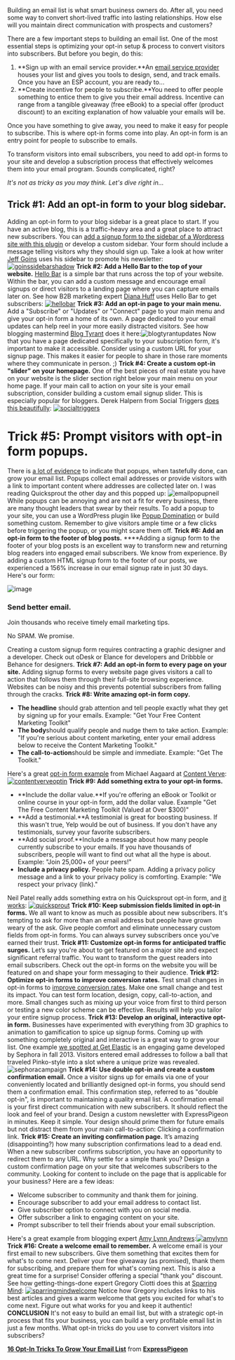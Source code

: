 
Building an email list is what smart business owners do. After all, you
need some way to convert short-lived traffic into lasting relationships.
How else will you maintain direct communication with prospects and
customers?

There are a few important steps to building an email list.
One of the most essential steps is optimizing your opt-in setup &
process to convert visitors into subscribers. But before you begin, do
this:

1.  **Sign up with an email service provider.**An [email service
    provider](http://expresspigeon.com) houses your list and gives you
    tools to design, send, and track emails. Once you have an ESP
    account, you are ready to...
2.  **Create incentive for people to subscribe.**You need to offer
    people something to entice them to give you their email address.
    Incentive can range from a tangible giveaway (free eBook) to a
    special offer (product discount) to an exciting explanation of how
    valuable your emails will be.

Once you have something to give away, you need to make it easy for
people to subscribe. This is where opt-in forms come into play. An
opt-in form is an entry point for people to subscribe to emails.

To transform visitors into email subscribers, you need to add opt-in forms
to your site and develop a subscription process that effectively
welcomes them into your email program. Sounds complicated, right?

*It's
not as tricky as you may think. Let's dive right in...*

## Trick \#1: Add an opt-in form to your blog sidebar.

Adding an opt-in form to your
blog sidebar is a great place to start. If you have an active blog, this
is a traffic-heavy area and a great place to attract new subscribers.
You can [add a signup form to the sidebar of a Wordpress site with this
plugin](http://expresspigeon.com/blog/2013/11/19/add-expresspigeon-subscription-form-to-wordpress-in-minutes/)
or develop a custom sidebar. Your form should include a message telling
visitors why they should sign up. Take a look at how writer [Jeff
Goins](http://goinswriter.com/) uses his sidebar to promote his
newsletter:[![goinssidebarshadow](http://expresspigeon.com/blog/wp-content/uploads/2014/02/goinssidebarshadow.png)](http://expresspigeon.com/blog/wp-content/uploads/2014/02/goinssidebarshadow.png)
**Trick \#2: Add a Hello Bar to the top of your website.** [Hello
Bar](%20http://hellobar.com/) is a simple bar that runs across the top
of your website. Within the bar, you can add a custom message and
encourage email signups or direct visitors to a landing page where you
can capture emails later on. See how B2B marketing expert [Diana
Huff](http://www.diannahuff.com/) uses Hello Bar to get subscribers:
[![hellobar](http://expresspigeon.com/blog/wp-content/uploads/2014/02/hellobar.png)](http://expresspigeon.com/blog/wp-content/uploads/2014/02/hellobar.png)
**Trick \#3: Add an opt-in page to your main menu.** Add a "Subscribe"
or "Updates" or "Connect" page to your main menu and give your opt-in
form a home of its own. A page dedicated to your email updates can help
reel in your more easily distracted visitors. See how blogging
mastermind [Blog Tyrant](http://blogtyrant.com) does it
here:![blogtyrantupdates](http://expresspigeon.com/blog/wp-content/uploads/2014/02/blogtyrantupdates.png)
Now that you have a page dedicated specifically to your subscription
form, it's important to make it accessible. Consider using a custom URL
for your signup page. This makes it easier for people to share in those
rare moments where they communicate in person. ;) **Trick \#4: Create a
custom opt-in "slider" on your homepage.** One of the best pieces of
real estate you have on your website is the slider section right below
your main menu on your home page. If your main call to action on your
site is your email subscription, consider building a custom email signup
slider. This is especially popular for bloggers. Derek Halpern from
Social Triggers [does this beautifully](http://socialtriggers.com/):
[![socialtriggers](http://expresspigeon.com/blog/wp-content/uploads/2014/02/socialtriggers.png)](http://expresspigeon.com/blog/wp-content/uploads/2014/02/socialtriggers.png)

**Trick \#5: Prompt visitors with opt-in form popups.**
=======================================================

There is [a lot of
evidence](http://blog.kissmetrics.com/5-digit-email-lists/) to indicate
that popups, when tastefully done, can grow your email list. Popups
collect email addresses or provide visitors with a link to important
content where addresses are collected later on. I was reading
Quicksprout the other day and this popped up:
![emailpopupneil](http://expresspigeon.com/blog/wp-content/uploads/2014/02/emailpopupneil.png)
While popups can be annoying and are not a fit for every business, there
are many thought leaders that swear by their results. To add a popup to
your site, you can use a WordPress plugin like [Popup
Domination](http://www.popupdomination.com/) or build something custom.
Remember to give visitors ample time or a few clicks before triggering
the popup, or you might scare them off. **Trick \#6: Add an opt-in form
to the footer of blog posts.** ****Adding a signup form to the footer of
your blog posts is an excellent way to transform new and returning blog
readers into engaged email subscribers. We know from experience. By
adding a custom HTML signup form to the footer of our posts, we
experienced a 156% increase in our email signup rate in just 30 days.
Here's our form:

![image](http://expresspigeon.com/blog/wp-content/uploads/2013/11/ep_badge.png)

### Send better email.

Join thousands who receive timely email marketing tips.

No SPAM. We promise.

Creating a custom signup form requires contracting a graphic designer
and a developer. Check out oDesk or Elance for developers and Dribbble
or Behance for designers. **Trick \#7: Add an opt-in form to every page
on your site.** Adding signup forms to every website page gives visitors
a call to action that follows them through their full-site browsing
experience. Websites can be noisy and this prevents potential
subscribers from falling through the cracks. **Trick \#8: Write amazing
opt-in form copy.**

-   **The headline** should grab attention and tell people exactly what
    they get by signing up for your emails. Example: "Get Your Free
    Content Marketing Toolkit"
-   **The body**should qualify people and nudge them to take action.
    Example: "If you're serious about content marketing, enter your
    email address below to receive the Content Marketing Toolkit."
-   **The call-to-action**should be simple and immediate. Example: "Get
    The Toolkit."

Here's a great [opt-in form
example](http://expresspigeon.com/blog/2014/01/17/6-food-fanatics-will-make-you-rethink-your-subscription-forms/)
from Michael Aagaard at [Content Verve](http://contentverve.com/):
[![contentverveoptin](http://expresspigeon.com/blog/wp-content/uploads/2014/02/contentverveoptin.png)](http://expresspigeon.com/blog/wp-content/uploads/2014/02/contentverveoptin.png)
**Trick \#9: Add something extra to your opt-in forms.**

-   **Include the dollar value.**If you're offering an eBook or Toolkit
    or online course in your opt-in form, add the dollar value. Example
    "Get The Free Content Marketing Toolkit (Valued at Over $300)"
-   **Add a testimonial.**A testimonial is great for boosting business.
    If this wasn't true, Yelp would be out of business. If you don't
    have any testimonials, survey your favorite subscribers.
-   **Add social proof.**Include a message about how many people
    currently subscribe to your emails. If you have thousands of
    subscribers, people will want to find out what all the hype is
    about. Example: "Join 25,000+ of your peers!"
-   **Include a privacy policy.** People hate spam. Adding a privacy
    policy message and a link to your privacy policy is comforting.
    Example: "We respect your privacy (link)."

Neil Patel really adds something extra on his Quicksprout opt-in form,
and [it works](http://www.quicksprout.com/):
[![quicksprout](http://expresspigeon.com/blog/wp-content/uploads/2014/02/quicksprout.png)](http://expresspigeon.com/blog/wp-content/uploads/2014/02/quicksprout.png)
**Trick \#10: Keep submission fields limited in opt-in forms.** We all
want to know as much as possible about new subscribers. It's tempting to
ask for more than an email address but people have grown weary of the
ask. Give people comfort and eliminate unnecessary custom fields from
opt-in forms. You can always survey subscribers once you've earned their
trust. **Trick \#11: Customize opt-in forms for anticipated traffic
surges.** Let’s say you're about to get featured on a major site and
expect significant referral traffic. You want to transform the guest
readers into email subscribers. Check out the opt-in forms on the
website you will be featured on and shape your form messaging to their
audience. **Trick \#12: Optimize opt-in forms to improve conversion
rates.** Test small changes in opt-in forms to [improve conversion
rates](http://blog.crazyegg.com/2013/07/24/call-to-action-examples/).
Make one small change and test its impact. You can test form location,
design, copy, call-to-action, and more. Small changes such as mixing up
your voice from first to third person or testing a new color scheme can
be effective. Results will help you tailor your entire signup process.
**Trick \#13: Develop an original, interactive opt-in form.** Businesses
have experimented with everything from 3D graphics to animation to
gamification to spice up signup forms. Coming up with something
completely original and interactive is a great way to grow your list.
One example [we spotted at Get
Elastic](http://www.getelastic.com/3-creative-ways-to-get-more-email-opt-ins/)
is an engaging game developed by Sephora in fall 2013. Visitors entered
email addresses to follow a ball that traveled Pinko-style into a slot
where a unique prize was revealed.
![sephoracampaign](http://expresspigeon.com/blog/wp-content/uploads/2014/02/sephoracampaign.png)
**Trick \#14: Use double opt-in and create a custom confirmation
email.** Once a visitor signs up for emails via one of your conveniently
located and brilliantly designed opt-in forms, you should send them a
confirmation email. This confirmation step, referred to as "double
opt-in", is important to maintaining a quality email list. A
confirmation email is your first direct communication with new
subscribers. It should reflect the look and feel of your brand. Design a
custom newsletter with ExpressPigeon in minutes. Keep it simple. Your
design should prime them for future emails but not distract them from
your main call-to-action: Clicking a confirmation link. **Trick \#15:
Create an inviting confirmation page.** It’s amazing (disappointing?)
how many subscription confirmations lead to a dead end. When a new
subscriber confirms subscription, you have an opportunity to redirect
them to any URL. Why settle for a simple thank you? Design a custom
confirmation page on your site that welcomes subscribers to the
community. Looking for content to include on the page that is applicable
for your business? Here are a few ideas:

-   Welcome subscriber to community and thank them for joining.
-   Encourage subscriber to add your email address to contact list.
-   Give subscriber option to connect with you on social media.
-   Offer subscriber a link to engaging content on your site.
-   Prompt subscriber to tell their friends about your email
    subscription.

Here's a great example from blogging expert [Amy Lynn
Andrews](http://amylynnandrews.com/):[![amylynn](http://expresspigeon.com/blog/wp-content/uploads/2014/02/amylynn.png)](http://expresspigeon.com/blog/wp-content/uploads/2014/02/amylynn.png)
**Trick \#16: Create a welcome email to remember.** A welcome email is
your first email to new subscribers. Give them something that excites
them for what's to come next. Deliver your free giveaway (as promised),
thank them for subscribing, and prepare them for what's coming next.
This is also a great time for a surprise! Consider offering a special
"thank you" discount. See how getting-things-done expert Gregory Ciotti
does this at [Sparring Mind](http://www.sparringmind.com/):
[![sparringmindwelcome](http://expresspigeon.com/blog/wp-content/uploads/2014/02/sparringmindwelcome.png)](http://expresspigeon.com/blog/wp-content/uploads/2014/02/sparringmindwelcome.png)
Notice how Gregory includes links to his best articles and gives a warm
welcome that gets you excited for what's to come next. Figure out what
works for you and keep it authentic! **CONCLUSION** It's not easy to
build an email list, but with a strategic opt-in process that fits your
business, you can build a very profitable email list in just a few
months. What opt-in tricks do you use to convert visitors into
subscribers?

**[16 Opt-In Tricks To Grow Your Email
List](https://www.slideshare.net/expresspigeon/16-optin-tricks-to-grow-your-email-list "16 Opt-In Tricks To Grow Your Email List")**
from **[ExpressPigeon](http://www.slideshare.net/expresspigeon)**
